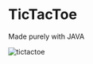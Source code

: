 # TicTacToe

Made purely with JAVA

![tictactoe](https://github.com/tripathi-abhishek/files-n-stuffs/blob/master/tictactoe.jpg)
